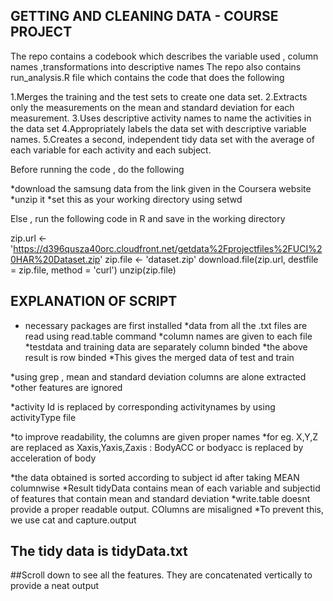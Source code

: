 ## GETTING AND CLEANING DATA - COURSE PROJECT

The repo contains a codebook which describes the variable used , column names ,transformations into descriptive names
The repo also contains run_analysis.R file which contains the code that does the following

1.Merges the training and the test sets to create one data set.
2.Extracts only the measurements on the mean and standard deviation for each measurement. 
3.Uses descriptive activity names to name the activities in the data set
4.Appropriately labels the data set with descriptive variable names. 
5.Creates a second, independent tidy data set with the average of each variable for each activity and each subject. 

Before running the code , do the following

*download the samsung data from the link given in the Coursera website
*unzip it 
*set this as your working directory using setwd

Else , run the following code in R and save in the working directory

zip.url <- 'https://d396qusza40orc.cloudfront.net/getdata%2Fprojectfiles%2FUCI%20HAR%20Dataset.zip'
zip.file <- 'dataset.zip'
download.file(zip.url, destfile = zip.file, method = 'curl')
unzip(zip.file)


## EXPLANATION OF SCRIPT

* necessary packages are first installed
*data from all the .txt files are read using read.table command
*column names are given to each file
*testdata and training data are separately column binded
*the above result is row binded 
*This gives the merged data of test and train

*using grep , mean and standard deviation columns are alone extracted
*other features are ignored

*activity Id is replaced by corresponding activitynames by using activityType file

*to improve readability, the columns are given proper names
*for eg. X,Y,Z are replaced as Xaxis,Yaxis,Zaxis : BodyACC or bodyacc is replaced by acceleration of body

*the data obtained is sorted according to subject id after taking MEAN columnwise
*Result tidyData contains mean of each variable and subjectid of features that contain mean and standard deviation
*write.table doesnt provide a proper readable output. COlumns are misaligned
*To prevent this, we use cat and capture.output

## The tidy data is tidyData.txt
##Scroll down to see all the features. They are concatenated vertically to provide a neat output


